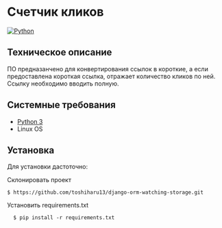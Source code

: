 # Счетчик кликов

[![Python](https://img.shields.io/badge/-Python-464646?style=flat-square&logo=Python)](https://www.python.org/)

## Техническое описание
ПО предназанчено для конвертирования ссылок в короткие, а если предоставлена короткая ссылка, отражает количество кликов по ней.
Ссылку необходимо вводить полную.

## Системные требования
- [Python 3](https://www.python.org/)
- Linux OS

##  Установка
Для установки дастоточно:

Cклонировать проект

    $ https://github.com/toshiharu13/django-orm-watching-storage.git

Установить requirements.txt

      $ pip install -r requirements.txt
